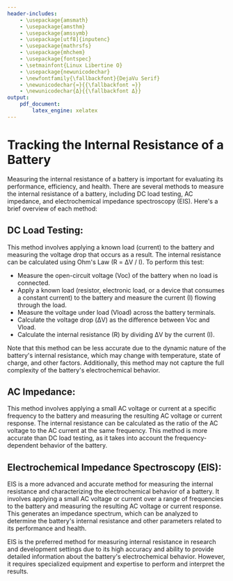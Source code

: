 ```yaml
---
header-includes:
    - \usepackage{amsmath}
    - \usepackage{amsthm}
    - \usepackage{amssymb}
    - \usepackage[utf8]{inputenc}
    - \usepackage{mathrsfs}
    - \usepackage{mhchem}
    - \usepackage{fontspec}
    - \setmainfont{Linux Libertine O}
    - \usepackage{newunicodechar}
    - \newfontfamily{\fallbackfont}{DejaVu Serif}
    - \newunicodechar{≈}{{\fallbackfont ≈}}
    - \newunicodechar{Δ}{{\fallbackfont Δ}}
output:
    pdf_document:
        latex_engine: xelatex
---
```

# Tracking the Internal Resistance of a Battery

Measuring the internal resistance of a battery is important for evaluating its performance, efficiency, and health. There are several methods to measure the internal resistance of a battery, including DC load testing, AC impedance, and electrochemical impedance spectroscopy (EIS). Here's a brief overview of each method:

## DC Load Testing:

This method involves applying a known load (current) to the battery and measuring the voltage drop that occurs as a result. The internal resistance can be calculated using Ohm's Law (R = ΔV / I). To perform this test:

* Measure the open-circuit voltage (Voc) of the battery when no load is connected.
* Apply a known load (resistor, electronic load, or a device that consumes a constant current) to the battery and measure the current (I) flowing through the load.
* Measure the voltage under load (Vload) across the battery terminals.
* Calculate the voltage drop (ΔV) as the difference between Voc and Vload.
* Calculate the internal resistance (R) by dividing ΔV by the current (I).

Note that this method can be less accurate due to the dynamic nature of the battery's internal resistance, which may change with temperature, state of charge, and other factors. Additionally, this method may not capture the full complexity of the battery's electrochemical behavior.

## AC Impedance:

This method involves applying a small AC voltage or current at a specific frequency to the battery and measuring the resulting AC voltage or current response. The internal resistance can be calculated as the ratio of the AC voltage to the AC current at the same frequency. This method is more accurate than DC load testing, as it takes into account the frequency-dependent behavior of the battery.

## Electrochemical Impedance Spectroscopy (EIS):

EIS is a more advanced and accurate method for measuring the internal resistance and characterizing the electrochemical behavior of a battery. It involves applying a small AC voltage or current over a range of frequencies to the battery and measuring the resulting AC voltage or current response. This generates an impedance spectrum, which can be analyzed to determine the battery's internal resistance and other parameters related to its performance and health.

EIS is the preferred method for measuring internal resistance in research and development settings due to its high accuracy and ability to provide detailed information about the battery's electrochemical behavior. However, it requires specialized equipment and expertise to perform and interpret the results.
